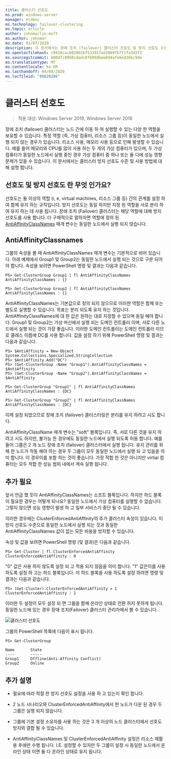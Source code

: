 ```yaml
---
title: 클러스터 선호도
ms.prod: windows-server
manager: eldenc
ms.technology: failover-clustering
ms.topic: article
author: johnmarlin-msft
ms.author: johnmar
ms.date: 03/07/2019
description: 이 문서에서는 장애 조치 (failover) 클러스터 선호도 및 방지 선호도 수준을 설명 합니다.
ms.openlocfilehash: c9910cac602802b753391fad1009fb7f1fa3d2f2
ms.sourcegitcommit: b00d7c8968c4adc8f699dbee694afe6ed36bc9de
ms.translationtype: MT
ms.contentlocale: ko-KR
ms.lasthandoff: 04/08/2020
ms.locfileid: "80828286"
---
```

# <a name="cluster-affinity"></a>클러스터 선호도

> 적용 대상: Windows Server 2019, Windows Server 2016

장애 조치 (failover) 클러스터는 노드 간에 이동 하 여 실행할 수 있는 다양 한 역할을 보유할 수 있습니다.  특정 역할 (즉, 가상 컴퓨터, 리소스 그룹 등)이 동일한 노드에서 실행 되지 않는 경우가 있습니다.  리소스 사용, 메모리 사용 등으로 인해 발생할 수 있습니다.  예를 들어 메모리와 CPU를 많이 사용 하는 두 개의 가상 컴퓨터가 있으며, 두 가상 컴퓨터가 동일한 노드에서 실행 중인 경우 가상 컴퓨터 중 하나 또는 둘 다에 성능 영향 문제가 있을 수 있습니다.  이 문서에서는 클러스터 방지 선호도 수준 및 사용 방법에 대해 설명 합니다.

## <a name="what-is-affinity-and-antiaffinity"></a>선호도 및 방지 선호도 란 무엇 인가요?

선호도는 둘 이상의 역할 (i, e, virtual machines, 리소스 그룹 등) 간의 관계를 설정 하 여 함께 유지 하는 규칙입니다.  방지 선호도는 동일 하지만 지정 된 역할을 서로 분리 하 여 유지 하는 데 사용 됩니다.  장애 조치 (Failover) 클러스터는 해당 역할에 대해 방지 선호도를 사용 합니다.  더 구체적으로 말하자면 역할에 정의 된 [AntiAffinityClassNames](https://docs.microsoft.com/previous-versions/windows/desktop/mscs/groups-antiaffinityclassnames) 매개 변수는 동일한 노드에서 실행 되지 않습니다.  

## <a name="antiaffinityclassnames"></a>AntiAffinityClassnames

그룹의 속성을 볼 때 AntiAffinityClassNames 매개 변수는 기본적으로 비어 있습니다.  아래 예제에서 Group1 및 Group2는 동일한 노드에서 실행 되는 것으로 구분 되어야 합니다.  속성을 보려면 PowerShell 명령 및 결과는 다음과 같습니다.

    PS> Get-ClusterGroup Group1 | fl AntiAffinityClassNames
    AntiAffinityClassNames : {}

    PS> Get-ClusterGroup Group2 | fl AntiAffinityClassNames
    AntiAffinityClassNames : {}

AntiAffinityClassNames는 기본값으로 정의 되지 않으므로 이러한 역할은 함께 또는 별도로 실행할 수 있습니다.  목표는 분리 되도록 유지 하는 것입니다.  AntiAffinityClassNames에 대 한 값은 원하는 대로 지정할 수 있으며 동일 해야 합니다.  Group1 및 Group2는 가상 머신에서 실행 되는 도메인 컨트롤러 이며, 서로 다른 노드에서 실행 되는 것이 가장 좋습니다.  이러한 도메인 컨트롤러는 도메인 컨트롤러 이므로 클래스 이름에 DC를 사용 합니다.  값을 설정 하기 위해 PowerShell 명령 및 결과는 다음과 같습니다.

    PS> $AntiAffinity = New-Object System.Collections.Specialized.StringCollection
    PS> $AntiAffinity.Add("DC")
    PS> (Get-ClusterGroup -Name "Group1").AntiAffinityClassNames = $AntiAffinity
    PS> (Get-ClusterGroup -Name "Group2").AntiAffinityClassNames = $AntiAffinity

    PS> Get-ClusterGroup "Group1" | fl AntiAffinityClassNames
    AntiAffinityClassNames : {DC}

    PS> Get-ClusterGroup "Group2" | fl AntiAffinityClassNames
    AntiAffinityClassNames : {DC}

이제 설정 되었으므로 장애 조치 (failover) 클러스터링은 분리를 유지 하려고 시도 합니다.  

AntiAffinityClassName 매개 변수는 "soft" 블록입니다.  즉, 서로 다른 것을 유지 하려고 시도 하지만, 불가능 한 경우에도 동일한 노드에서 실행 되도록 허용 합니다.  예를 들어 그룹은 2 개 노드 장애 조치 (failover) 클러스터에서 실행 됩니다.  유지 관리를 위해 한 노드가 작동 해야 하는 경우 두 그룹이 모두 동일한 노드에서 실행 되 고 있음을 의미 합니다.  이 경우이를 포함 하는 것이 좋습니다.  가장 적합 한 것은 아니지만 virtial 컴퓨터는 모두 적합 한 성능 범위 내에서 계속 실행 됩니다.

## <a name="i-need-more"></a>추가 필요

앞서 언급 했 듯이 AntiAffinityClassNames는 소프트 블록입니다.  하지만 하드 블록이 필요한 경우는 어떻게 되나요?  동일한 노드에서 가상 컴퓨터를 실행할 수 없습니다. 그렇지 않으면 성능 영향이 발생 하 고 일부 서비스가 중단 될 수 있습니다.

이러한 경우에는 ClusterEnforcedAntiAffinity의 추가 클러스터 속성이 있습니다.  이 방지 선호도 수준으로 동일한 노드에서 실행 되는 것과 동일한 AntiAffinityClassNames 값이 없는 모든 비용을 방지할 수 있습니다.

속성 및 값을 보려면 PowerShell 명령 (및 결과)은 다음과 같습니다.

    PS> Get-Cluster | fl ClusterEnforcedAntiAffinity
    ClusterEnforcedAntiAffinity : 0

"0" 값은 사용 하지 않도록 설정 되 고 적용 되지 않음을 의미 합니다.  "1" 값은이를 사용 하도록 설정 하 고는 하드 블록입니다.  이 하드 블록을 사용 하도록 설정 하려면 명령 및 결과는 다음과 같습니다.

    PS> (Get-Cluster).ClusterEnforcedAntiAffinity = 1
    ClusterEnforcedAntiAffinity : 1

이러한 두 설정이 모두 설정 되 면 그룹을 함께 온라인 상태로 전환 하지 못하게 됩니다.  동일한 노드에 있는 경우 장애 조치(Failover) 클러스터 관리자에서 볼 수 있습니다.

![클러스터 선호도](media/Cluster-Affinity/Cluster-Affinity-1.png)

그룹의 PowerShell 목록에 다음이 표시 됩니다.

    PS> Get-ClusterGroup

    Name       State
    ----       -----
    Group1     Offline(Anti-Affinity Conflict)
    Group2     Online

## <a name="additional-comments"></a>추가 설명

- 필요에 따라 적절 한 방지 선호도 설정을 사용 하 고 있는지 확인 합니다.
- 2 노드 시나리오와 ClusterEnforcedAntiAffinity에서 한 노드가 다운 된 경우 두 그룹은 실행 되지 않습니다.  

- 그룹에 기본 설정 소유자를 사용 하는 것은 3 개 이상의 노드 클러스터에서 선호도 방지와 결합 될 수 있습니다.
- AntiAffinityClassNames 및 ClusterEnforcedAntiAffinity 설정은 리소스 재활용 후에만 수행 됩니다. I.E. 설정할 수 있지만 두 그룹이 설정 시 동일한 노드에서 온라인 상태 이면 둘 다 온라인 상태로 유지 됩니다.



